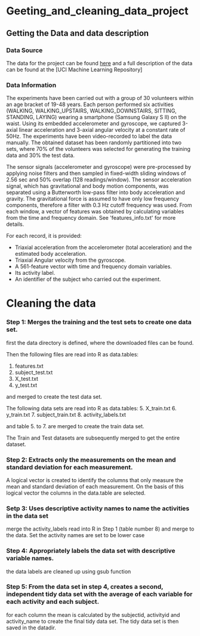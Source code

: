 # Geeting_and_cleaning_data_project


## Getting the Data and data description

### Data Source

The data for the project can be found [here](https://d396qusza40orc.cloudfront.net/getdata%2Fprojectfiles%2FUCI%20HAR%20Dataset.zip)
and a full description of the data can be found at the [UCI Machine Learning Repository] 

### Data Information

The experiments have been carried out with a group of 30 volunteers within an age bracket of 19-48 years. 
Each person performed six activities (WALKING, WALKING_UPSTAIRS, WALKING_DOWNSTAIRS, SITTING, STANDING, LAYING) 
wearing a smartphone (Samsung Galaxy S II) on the waist. Using its embedded accelerometer and gyroscope, 
we captured 3-axial linear acceleration and 3-axial angular velocity at a constant rate of 50Hz. 
The experiments have been video-recorded to label the data manually. The obtained dataset has been randomly partitioned 
into two sets, where 70% of the volunteers was selected for generating the training data and 30% the test data. 

The sensor signals (accelerometer and gyroscope) were pre-processed by applying noise filters and then sampled in fixed-width sliding windows of 2.56 sec and 50% overlap (128 readings/window). The sensor acceleration signal, which has gravitational and body motion components, was separated using a Butterworth low-pass filter into body acceleration and gravity. The gravitational force is assumed to have only low frequency components, therefore a filter with 0.3 Hz cutoff frequency was used. From each window, a vector of features was obtained by calculating variables from the time and frequency domain. See 'features_info.txt' for more details. 

For each record, it is provided:

- Triaxial acceleration from the accelerometer (total acceleration) and the estimated body acceleration.
- Triaxial Angular velocity from the gyroscope. 
- A 561-feature vector with time and frequency domain variables. 
- Its activity label. 
- An identifier of the subject who carried out the experiment.

# Cleaning the data 

### Step 1: Merges the training and the test sets to create one data set.

first the data directory is defined, where the downloaded files can be found. 

Then the following files are read into R as data.tables: 
1. features.txt
2. subject_test.txt
3. X_test.txt
4. y_test.txt

and merged to create the test data set.

The following data sets are read into R as data.tables: 
5. X_train.txt
6. y_train.txt
7. subject_train.txt
8. activity_labels.txt

and table 5. to 7. are merged to create the train data set. 

The Train and Test datasets are subsequently merged to get the entire dataset. 

### Step 2: Extracts only the measurements on the mean and standard deviation for each measurement. 

A logical vector is created to identify the columns that only measure the mean and standard deviation of each measurement.
On the basis of this logical vector the columns in the data.table are selected. 

### Setp 3: Uses descriptive activity names to name the activities in the data set

merge the activity_labels read into R in Step 1 (table number 8) and merge to the data. Set the activity names are set to be lower case

### Step 4: Appropriately labels the data set with descriptive variable names.

the data labels are cleaned up using gsub function

### Step 5: From the data set in step 4, creates a second, independent tidy data set with the average of each variable for each activity and each subject.

for each column the mean is calculated by the subjectid, activityid and activity_name to create the final tidy data set. 
The tidy data set is then saved in the datadir.



